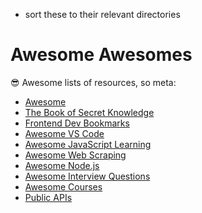 - sort these to their relevant directories

# Awesome Awesomes

😎 Awesome lists of resources, so meta:

- [Awesome](https://github.com/sindresorhus/awesome)
- [The Book of Secret Knowledge](https://github.com/trimstray/the-book-of-secret-knowledge)
- [Frontend Dev Bookmarks](https://github.com/dypsilon/frontend-dev-bookmarks)
- [Awesome VS Code](https://github.com/viatsko/awesome-vscode)
- [Awesome JavaScript Learning](https://github.com/micromata/awesome-javascript-learning)
- [Awesome Web Scraping](https://github.com/lorien/awesome-web-scraping)
- [Awesome Node.js](https://github.com/sindresorhus/awesome-nodejs)
- [Awesome Interview Questions](https://github.com/MaximAbramchuck/awesome-interview-questions)
- [Awesome Courses](https://github.com/prakhar1989/awesome-courses)
- [Public APIs](https://github.com/public-apis/public-apis)

